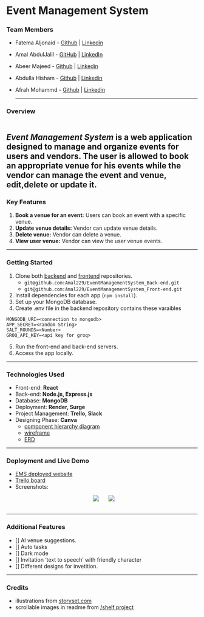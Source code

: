 # Event Management System

### Team Members

- Fatema Aljonaid - [Github](https://github.com/Fatema-J) | [Linkedin](https://www.linkedin.com/in/fatema-aljonaid/)
- Amal AbdulJalil - [GitHub](https://github.com/Amal229) | [LinkedIn](https://www.linkedin.com/in/amalabduljalil/)
- Abeer Majeed    - [Github](https://github.com/AbeerMajeed) | [Linkedin](https://www.linkedin.com/in/abeerhhasan)
- Abdulla Hisham  - [Github](Https://github.com/chupa1997) | [Linkedin](https://www.linkedin.com/in/aboodisa)
- Afrah Mohammd   - [Github](https://github.com/Afrah-9903) | [Linkedin](https://www.linkedin.com/in/afrah-mohd)

  ---

### Overview

![]()

**_Event Management System_** is a web application designed to manage and organize events for users and vendors. The user is allowed to book an appropriate venue for his events while the vendor can manage the event and venue, edit,delete or update it. 
---

### Key Features

1. **Book a venue for an event:** Users can book an event with a specific venue.
2. **Update venue details:** Vendor can update venue details.
3. **Delete venue:** Vendor can delete a venue.
4. **View user venue:** Vendor can view the user venue events.

---

### Getting Started

1. Clone both [backend](https://github.com/Amal229/EventManagementSystem_Back-end.git) and [frontend](https://github.com/Amal229/EventManagementSystem_Front-end.git) repositories.
   - `git@github.com:Amal229/EventManagementSystem_Back-end.git`
   - `git@github.com:Amal229/EventManagementSystem_Front-end.git`
2. Install dependencies for each app (`npm install`).
3. Set up your MongoDB database.
4. Create .env file in the backend repository contains these varaibles

```
MONGODB_URI=<connection to mongodb>
APP_SECRET=<random String>
SALT_ROUNDS=<Number>
GROQ_API_KEY=<api key for groq>
```

5. Run the front-end and back-end servers.
6. Access the app locally.

---
### Technologies Used

- Front-end: **React**
- Back-end: **Node.js, Express.js**
- Database: **MongoDB**
- Deployment: **Render, Surge**
- Project Management: **Trello, Slack**
- Designing Phase: **Canva**
  - [component hierarchy diagram](https://trello.com/1/cards/66856759a71e10e566588620/attachments/6685676266d67bf6346cafee/download/Screenshot_2024-07-03_at_5.59.25_PM.png)
  - [wireframe](https://ga-tamkeenbh.slack.com/archives/C07AXTXK6HJ/p1720038029868799)
  - [ERD](https://trello.com/1/cards/6685499be12d6b80cf036d87/attachments/66854ac58e33538ea85a7c6c/download/Screenshot_2024-07-03_at_3.57.14_PM.png)

---
### Deployment and Live Demo

- [EMS deployed website]()
- [Trello board](https://trello.com/invite/b/xms18rJ1/ATTIaf4adfde3d1660f0b34f53d848fe30bfCBD50F73/project-4)
- Screenshots:

<div align="center">
  <pre>
    <img src="./images/1.png" />&nbsp;&nbsp;&nbsp;<img src="./images/6.png" />&nbsp;&nbsp;&nbsp;
  </pre>
</div>

---
### Additional Features
- [] AI venue suggestions.
- [] Auto tasks
- [] Dark mode
- [] Invitation ‘text to speech’ with friendly character
- [] Different designs for invetition.


---

### Credits

- illustrations from [storyset.com](storyset.com)
- scrollable images in readme from [/shelf project](https://github.com/NobodysLackey/shelf/blob/main/README.md)

